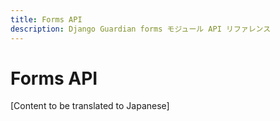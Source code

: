 ```yaml
---
title: Forms API
description: Django Guardian forms モジュール API リファレンス
---
```


# Forms API

[Content to be translated to Japanese]

<!-- This page content will be translated from the main English api/forms.md -->
